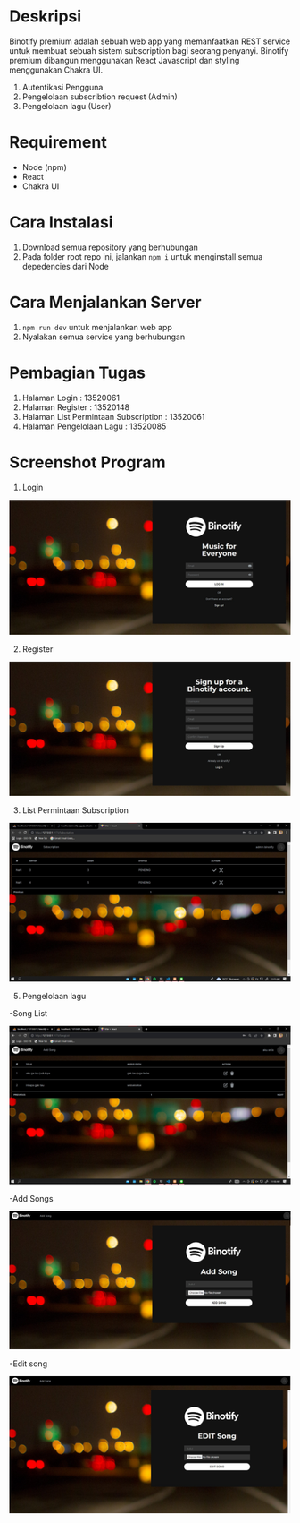 # Deskripsi

Binotify premium adalah sebuah web app yang memanfaatkan REST service untuk membuat sebuah sistem subscription bagi seorang penyanyi. Binotify premium dibangun menggunakan React Javascript dan styling menggunakan Chakra UI.

1. Autentikasi Pengguna
2. Pengelolaan subscribtion request (Admin)
3. Pengelolaan lagu (User)

# Requirement

-   Node (npm)
-   React
-   Chakra UI

# Cara Instalasi

1. Download semua repository yang berhubungan
2. Pada folder root repo ini, jalankan `npm i` untuk menginstall semua depedencies dari Node

# Cara Menjalankan Server

1. `npm run dev` untuk menjalankan web app
2. Nyalakan semua service yang berhubungan

# Pembagian Tugas

1. Halaman Login : 13520061
2. Halaman Register : 13520148
3. Halaman List Permintaan Subscription : 13520061
4. Halaman Pengelolaan Lagu : 13520085

# Screenshot Program

1. Login

![Login](./public/Login.jpg)

2. Register

![Register](./public/Register.jpg)

3. List Permintaan Subscription

![Subscription](./public/Subscription.jpg)

5. Pengelolaan lagu

-Song List

![Song List](./public/SongList.jpg)

-Add Songs

![Add Song](./public/AddSong.jpg)

-Edit song

![Edit Song](./public/EditSong.jpg)
